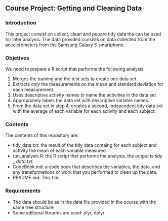 ## Course Project: Getting and Cleaning Data

### Introduction

This project consist on collect, clean and pepare tidy data tha can be used for later analysis.
The data provided consists on data collected from the accelerometers from the Samsung Galaxy S smartphone.

### Objetives

We need to prepare a R script that performs the following analysis
1. Merges the training and the test sets to create one data set.
2. Extracts only the measurements on the mean and standard deviation for each measurement. 
3. Uses descriptive activity names to name the activities in the data set
4. Appropriately labels the data set with descriptive variable names. 
5. From the data set in step 4, creates a second, independent tidy data set with the average of each variable for each activity and each subject.

### Contents
The contents of this repository are:

* tidy_data.txt: the result of the tidy data containg for each subject and activity the mean of each variable measured.
* run_analysis.R: the R script that performs the analysis, the output is *tidy _ data.txt*.
* CodeBook.md: a code book that describes the variables, the data, and any transformations or work that you performed to clean up the data.
* README.md: This file.

### Requirements
- The data should be as in the data file provided in the course with the same tree structure
- Some aditional libraries are used: plyr, dplyr



